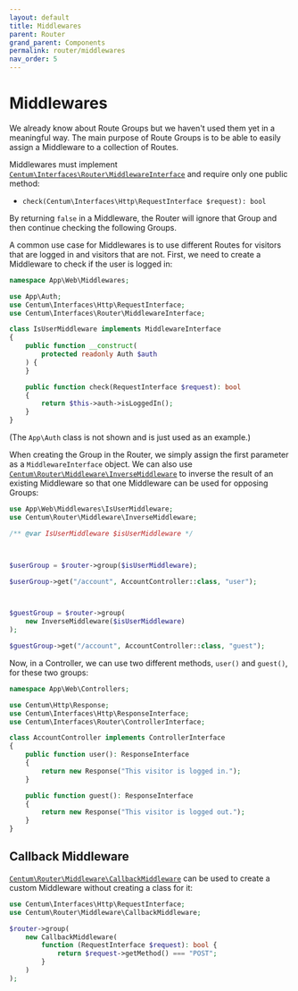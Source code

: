 ```yaml
---
layout: default
title: Middlewares
parent: Router
grand_parent: Components
permalink: router/middlewares
nav_order: 5
---
```




# Middlewares

We already know about Route Groups but we haven't used them yet in a meaningful way.
The main purpose of Route Groups is to be able to easily assign a Middleware to a collection of Routes.

Middlewares must implement [`Centum\Interfaces\Router\MiddlewareInterface`](https://github.com/SidRoberts/centum/blob/development/src/Interfaces/Router/MiddlewareInterface.php) and require only one public method:

- `check(Centum\Interfaces\Http\RequestInterface $request): bool`

By returning `false` in a Middleware, the Router will ignore that Group and then continue checking the following Groups.

A common use case for Middlewares is to use different Routes for visitors that are logged in and visitors that are not.
First, we need to create a Middleware to check if the user is logged in:

```php
namespace App\Web\Middlewares;

use App\Auth;
use Centum\Interfaces\Http\RequestInterface;
use Centum\Interfaces\Router\MiddlewareInterface;

class IsUserMiddleware implements MiddlewareInterface
{
    public function __construct(
        protected readonly Auth $auth
    ) {
    }

    public function check(RequestInterface $request): bool
    {
        return $this->auth->isLoggedIn();
    }
}
```

(The `App\Auth` class is not shown and is just used as an example.)

When creating the Group in the Router, we simply assign the first parameter as a `MiddlewareInterface` object.
We can also use [`Centum\Router\Middleware\InverseMiddleware`](https://github.com/SidRoberts/centum/blob/development/src/Router/Middleware/InverseMiddleware.php) to inverse the result of an existing Middleware so that one Middleware can be used for opposing Groups:

```php
use App\Web\Middlewares\IsUserMiddleware;
use Centum\Router\Middleware\InverseMiddleware;

/** @var IsUserMiddleware $isUserMiddleware */



$userGroup = $router->group($isUserMiddleware);

$userGroup->get("/account", AccountController::class, "user");



$guestGroup = $router->group(
    new InverseMiddleware($isUserMiddleware)
);

$guestGroup->get("/account", AccountController::class, "guest");
```

Now, in a Controller, we can use two different methods, `user()` and `guest()`, for these two groups:

```php
namespace App\Web\Controllers;

use Centum\Http\Response;
use Centum\Interfaces\Http\ResponseInterface;
use Centum\Interfaces\Router\ControllerInterface;

class AccountController implements ControllerInterface
{
    public function user(): ResponseInterface
    {
        return new Response("This visitor is logged in.");
    }

    public function guest(): ResponseInterface
    {
        return new Response("This visitor is logged out.");
    }
}
```



## Callback Middleware

[`Centum\Router\Middleware\CallbackMiddleware`](https://github.com/SidRoberts/centum/blob/development/src/Router/Middleware/CallbackMiddleware.php) can be used to create a custom Middleware without creating a class for it:

```php
use Centum\Interfaces\Http\RequestInterface;
use Centum\Router\Middleware\CallbackMiddleware;

$router->group(
    new CallbackMiddleware(
        function (RequestInterface $request): bool {
            return $request->getMethod() === "POST";
        }
    )
);
```
